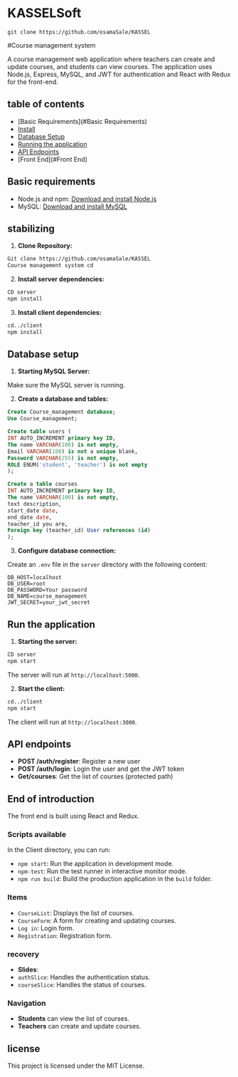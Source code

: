# KASSELSoft

<!-- Clone this repository using bash terminal: -->

    git clone https://github.com/osamaSale/KASSEL

<!--End clone area -->




#Course management system

A course management web application where teachers can create and update courses, and students can view courses. The application uses Node.js, Express, MySQL, and JWT for authentication and React with Redux for the front-end.

## table of contents

- [Basic Requirements](#Basic Requirements)
- [Install](#Install)
- [Database Setup](#database-setup)
- [Running the application](#running-the-application)
- [API Endpoints](#api-endpoints)
- [Front End](#Front End)

## Basic requirements

- Node.js and npm: [Download and install Node.js](https://nodejs.org/)
- MySQL: [Download and install MySQL](https://www.mysql.com/)

## stabilizing

1. **Clone Repository:**

 ``` bash
 Git clone https://github.com/osamaSale/KASSEL
 Course management system cd
 ```

2. **Install server dependencies:**

 ``` bash
 CD server
 npm install
 ```

3. **Install client dependencies:**

 ``` bash
 cd../client
 npm install
 ```

## Database setup

1. **Starting MySQL Server:**

 Make sure the MySQL server is running.

2. **Create a database and tables:**

 ``` SQL
 Create Course_management database;
 Use Course_management;

 Create table users (
 INT AUTO_INCREMENT primary key ID,
 The name VARCHAR(100) is not empty,
 Email VARCHAR(100) is not a unique blank,
 Password VARCHAR(255) is not empty,
 ROLE ENUM('student', 'teacher') is not empty
 );

 Create a table courses
 INT AUTO_INCREMENT primary key ID,
 The name VARCHAR(100) is not empty,
 text description,
 start_date date,
 end_date date,
 teacher_id you are,
 Foreign key (teacher_id) User references (id)
 );
 ```

3. **Configure database connection:**

 Create an `.env` file in the `server` directory with the following content:

 ```Environment
 DB_HOST=localhost
 DB_USER=root
 DB_PASSWORD=Your password
 DB_NAME=course_management
 JWT_SECRET=your_jwt_secret
 ```

## Run the application

1. **Starting the server:**

 ``` bash
 CD server
 npm start
 ```

 The server will run at `http://localhost:5000`.

2. **Start the client:**

 ``` bash
 cd../client
 npm start
 ```

 The client will run at `http://localhost:3000`.

## API endpoints

- **POST /auth/register**: Register a new user
- **POST /auth/login**: Login the user and get the JWT token
- **Get/courses**: Get the list of courses (protected path)

## End of introduction

The front end is built using React and Redux.

### Scripts available

In the Client directory, you can run:

- `npm start`: Run the application in development mode.
- `npm-test`: Run the test runner in interactive monitor mode.
- `npm run build`: Build the production application in the `build` folder.

### Items

- ``CourseList``: Displays the list of courses.
- `CourseForm`: A form for creating and updating courses.
- `Log in`: Login form.
- `Registration`: Registration form.

### recovery

- **Slides**:
 - `authSlice`: Handles the authentication status.
 - `courseSlice`: Handles the status of courses.

### Navigation

- **Students** can view the list of courses.
- **Teachers** can create and update courses.

## license

This project is licensed under the MIT License.
